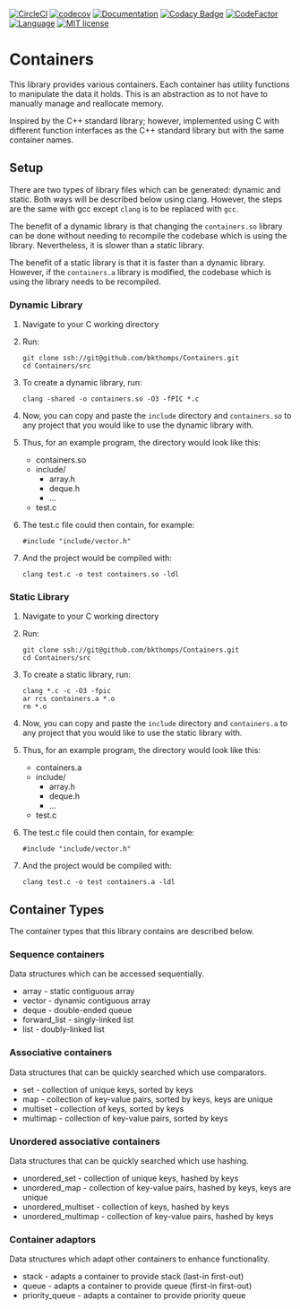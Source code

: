 [![CircleCI](https://circleci.com/gh/bkthomps/Containers/tree/master.svg?style=shield)](https://circleci.com/gh/bkthomps/Containers/tree/master)
[![codecov](https://codecov.io/gh/bkthomps/Containers/branch/master/graph/badge.svg)](https://codecov.io/gh/bkthomps/Containers)
[![Documentation](https://codedocs.xyz/bkthomps/Containers.svg)](https://codedocs.xyz/bkthomps/Containers/)
[![Codacy Badge](https://api.codacy.com/project/badge/Grade/be77f904a65b4bd0b991df85e6cb37f0)](https://www.codacy.com/app/bkthomps/Containers?utm_source=github.com&amp;utm_medium=referral&amp;utm_content=bkthomps/Containers&amp;utm_campaign=Badge_Grade)
[![CodeFactor](https://www.codefactor.io/repository/github/bkthomps/containers/badge)](https://www.codefactor.io/repository/github/bkthomps/containers)
[![Language](https://img.shields.io/badge/language-C89+-orange.svg)](https://en.wikipedia.org/wiki/C_(programming_language))
[![MIT license](https://img.shields.io/badge/license-MIT-blue.svg)](https://github.com/bkthomps/Containers/blob/master/LICENSE)

# Containers
This library provides various containers. Each container has utility functions to manipulate the data it holds. This is an abstraction as to not have to manually manage and reallocate memory. 

Inspired by the C++ standard library; however, implemented using C with different function interfaces as the C++ standard library but with the same container names.

## Setup
There are two types of library files which can be generated: dynamic and static. Both ways will be described below using clang. However, the steps are the same with gcc except `clang` is to be replaced with `gcc`.

The benefit of a dynamic library is that changing the `containers.so` library can be done without needing to recompile the codebase which is using the library. Nevertheless, it is slower than a static library.

The benefit of a static library is that it is faster than a dynamic library. However, if the `containers.a` library is modified, the codebase which is using the library needs to be recompiled.

### Dynamic Library

1. Navigate to your C working directory

2. Run:
   ```
   git clone ssh://git@github.com/bkthomps/Containers.git
   cd Containers/src
   ```

3. To create a dynamic library, run:
   ```
   clang -shared -o containers.so -O3 -fPIC *.c
   ```

4. Now, you can copy and paste the `include` directory and `containers.so` to any project that you would like to use the dynamic library with.

5. Thus, for an example program, the directory would look like this:
    * containers.so
    * include/
      * array.h
      * deque.h
      * ...
    * test.c

6. The test.c file could then contain, for example:
   ```
   #include "include/vector.h"
   ```

7. And the project would be compiled with:
   ```
   clang test.c -o test containers.so -ldl
   ```

### Static Library

1. Navigate to your C working directory

2. Run:
   ```
   git clone ssh://git@github.com/bkthomps/Containers.git
   cd Containers/src
   ```

3. To create a static library, run:
   ```
   clang *.c -c -O3 -fpic
   ar rcs containers.a *.o
   rm *.o
   ```

4. Now, you can copy and paste the `include` directory and `containers.a` to any project that you would like to use the static library with.

5. Thus, for an example program, the directory would look like this:
    * containers.a
    * include/
      * array.h
      * deque.h
      * ...
    * test.c

6. The test.c file could then contain, for example:
   ```
   #include "include/vector.h"
   ```

7. And the project would be compiled with:
   ```
   clang test.c -o test containers.a -ldl
   ```

## Container Types
The container types that this library contains are described below.

### Sequence containers
Data structures which can be accessed sequentially.
* array - static contiguous array
* vector - dynamic contiguous array
* deque - double-ended queue
* forward_list - singly-linked list
* list - doubly-linked list

### Associative containers
Data structures that can be quickly searched which use comparators.
* set - collection of unique keys, sorted by keys
* map - collection of key-value pairs, sorted by keys, keys are unique
* multiset - collection of keys, sorted by keys
* multimap - collection of key-value pairs, sorted by keys

### Unordered associative containers
Data structures that can be quickly searched which use hashing.
* unordered_set - collection of unique keys, hashed by keys
* unordered_map - collection of key-value pairs, hashed by keys, keys are unique
* unordered_multiset - collection of keys, hashed by keys
* unordered_multimap - collection of key-value pairs, hashed by keys

### Container adaptors
Data structures which adapt other containers to enhance functionality.
* stack - adapts a container to provide stack (last-in first-out)
* queue - adapts a container to provide queue (first-in first-out)
* priority_queue - adapts a container to provide priority queue

